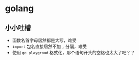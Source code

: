 # golang

## 小小吐槽

- 函数名首字母居然都是大写，难受
- `import` 包名直接居然不加 `,` 分隔，难受
- 使用 `go playgroud` 格式化，那个语句开头的空格也太大了吧？？
